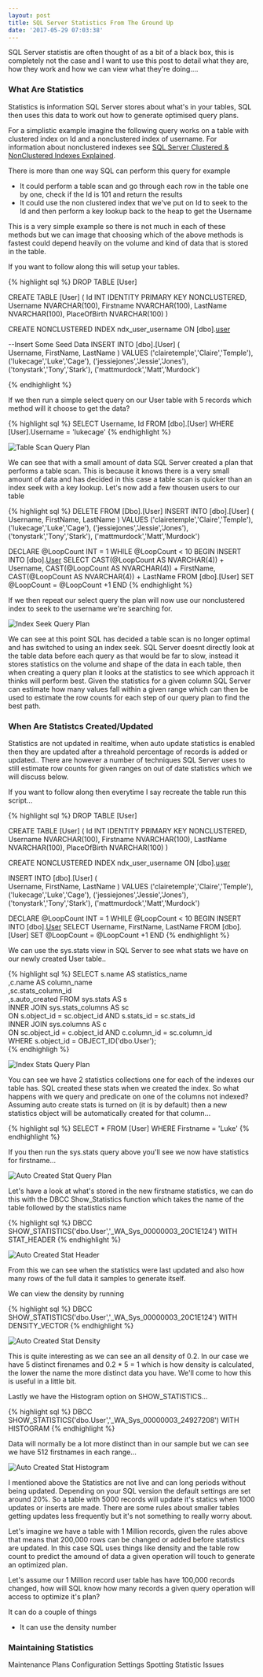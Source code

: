 ```yaml
---
layout: post
title: SQL Server Statistics From The Ground Up
date: '2017-05-29 07:03:38'
---
```

SQL Server statistis are often thought of as a bit of a black box, this is completely not the case and I want to use this post to detail what they are, how they work and how we can view what they're doing....

### What Are Statistics ###
Statistics is information SQL Server stores about what's in your tables, SQL then uses this data to work out how to generate optimised query plans.

For a simplistic example imagine the following query works on a table with clustered index on Id and a nonclustered index of username. For information about nonclustered indexes see [SQL Server Clustered & NonClustered Indexes Explained](https://gavindraper.com/2017/05/16/clustered-and-nonclustered-indexes/).

There is more than one way SQL can perform this query for example

* It could perform a table scan and go through each row in the table one by one, check if the Id is 101 and return the results
* It could use the non clustered index that we've put on Id to seek to the Id and then perform a key lookup back to the heap to get the Username

This is a very simple example so there is not much in each of these methods but we can image that choosing which of the above methods is fastest could depend heavily on the volume and kind of data that is stored in the table.

If you want to follow along this will setup your tables.

{% highlight sql %}
DROP TABLE [User]

CREATE TABLE [User]
(
    Id INT IDENTITY PRIMARY KEY NONCLUSTERED,
    Username NVARCHAR(100),
    Firstname NVARCHAR(100),
    LastName NVARCHAR(100),
    PlaceOfBirth NVARCHAR(100)
)

CREATE NONCLUSTERED INDEX ndx_user_username ON [dbo].[user](username)

--Insert Some Seed Data
INSERT INTO [dbo].[User]
    ( 	
    Username,
    FirstName,
    LastName
	)
VALUES
    ('clairetemple','Claire','Temple'),
    ('lukecage','Luke','Cage'),
    ('jessiejones','Jessie','Jones'),
    ('tonystark','Tony','Stark'),
    ('mattmurdock','Matt','Murdock')

{% endhighlight %}

If we then run a simple select query on our User table with 5 records which method will it choose to get the data?

{% highlight sql %}
SELECT
    Username, Id
FROM
    [dbo].[User]
WHERE
    [User].Username = 'lukecage'
{% endhighlight %}

![Table Scan Query Plan]({{site.url}}/content/images/2017-statistics-explained/empty-table-query.JPG)

We can see that with a small amount of data SQL Server created a plan that performs a table scan. This is because it knows there is a very small amount of data and has decided in this case a table scan is quicker than an index seek with a key lookup. Let's now add a few thousen users to our table

{% highlight sql %}
DELETE FROM [Dbo].[User]
INSERT INTO [dbo].[User]
    ( 	
    Username,
    FirstName,
    LastName
	)
VALUES
    ('clairetemple','Claire','Temple'),
    ('lukecage','Luke','Cage'),
    ('jessiejones','Jessie','Jones'),
    ('tonystark','Tony','Stark'),
    ('mattmurdock','Matt','Murdock')

DECLARE @LoopCount INT = 1
WHILE @LoopCount < 10
    BEGIN
    INSERT INTO [dbo].[User](Username,FirstName,LastName)
    SELECT 
        CAST(@LoopCount AS NVARCHAR(4)) + Username,
        CAST(@LoopCount AS NVARCHAR(4)) + FirstName,
        CAST(@LoopCount AS NVARCHAR(4)) + LastName 
    FROM [dbo].[User]
    SET @LoopCount = @LoopCount +1
    END
{% endhighlight %}

If we then repeat our select query the plan will now use our nonclustered index to seek to the username we're searching for.

![Index Seek Query Plan]({{site.url}}/content/images/2017-statistics-explained/user-index-seek.JPG)

We can see at this point SQL has decided a table scan is no longer optimal and has switched to using an index seek. SQL Server doesnt directly look at the table data before each query as that would be far to slow, instead it stores statistics on the volume and shape of the data in each table, then when creating a query plan it looks at the statistics to see which approach it thinks will perform best. Given the statistics for a given column SQL Server can estimate how many values fall within a given range which can then be used to estimate the row counts for each step of our query plan to find the best path. 

### When Are Statistcs Created/Updated ###
Statistics are not updated in realtime, when auto update statistics is enabled then they are updated after a threahold percentage of records is added or updated.. There are however a number of techniques SQL Server uses to still estimate row counts for given ranges on out of date statistics which we will discuss below. 

If you want to follow along then everytime I say recreate the table run this script...

{% highlight sql %}
DROP TABLE [User]

CREATE TABLE [User]
(
    Id INT IDENTITY PRIMARY KEY NONCLUSTERED,
    Username NVARCHAR(100),
    Firstname NVARCHAR(100),
    LastName NVARCHAR(100),
    PlaceOfBirth NVARCHAR(100)
)

CREATE NONCLUSTERED INDEX ndx_user_username ON [dbo].[user](username)

INSERT INTO [dbo].[User]
    ( 	
    Username,
    FirstName,
    LastName
	)
VALUES
    ('clairetemple','Claire','Temple'),
    ('lukecage','Luke','Cage'),
    ('jessiejones','Jessie','Jones'),
    ('tonystark','Tony','Stark'),
    ('mattmurdock','Matt','Murdock')

DECLARE @LoopCount INT = 1
WHILE @LoopCount < 10
    BEGIN
    INSERT INTO [dbo].[User](Username,FirstName,LastName)
    SELECT 
        Username,
        FirstName,
        LastName
    FROM [dbo].[User]
    SET @LoopCount = @LoopCount +1
    END
{% endhighlight %}

We can use the sys.stats view in SQL Server to see what stats we have on our newly created User table..

{% highlight sql %}
SELECT s.name AS statistics_name  
      ,c.name AS column_name  
      ,sc.stats_column_id  
      ,s.auto_created
FROM sys.stats AS s  
INNER JOIN sys.stats_columns AS sc   
    ON s.object_id = sc.object_id AND s.stats_id = sc.stats_id  
INNER JOIN sys.columns AS c   
    ON sc.object_id = c.object_id AND c.column_id = sc.column_id  
WHERE s.object_id = OBJECT_ID('dbo.User');  
{% endhighligh %}

![Index Stats Query Plan]({{site.url}}/content/images/2017-statistics-explained/index-stats.JPG)

You can see we have 2 statistics collections one for each of the indexes our table has. SQL created these stats when we created the index. So what happens with we query and predicate on one of the columns not indexed? Assuming auto create stats is turned on (it is by default) then a new statistics object will be automatically created for that column...

{% highlight sql %}
SELECT * FROM [User] WHERE Firstname = 'Luke'
{% endhighlight %}

If you then run the sys.stats query above you'll see we now have statistics for firstname...

![Auto Created Stat Query Plan]({{site.url}}/content/images/2017-statistics-explained/autocreated-stat.JPG)

Let's have a look at what's stored in the new firstname statistics, we can do this with the DBCC Show_Statistics function which takes the name of the table followed by the statistics name

{% highlight sql %}
DBCC SHOW_STATISTICS('dbo.User','_WA_Sys_00000003_20C1E124') WITH STAT_HEADER
{% endhighlight %}

![Auto Created Stat Header]({{site.url}}/content/images/2017-statistics-explained/auto-stat-header.JPG)

From this we can see when the statistics were last updated and also how many rows of the full data it samples to generate itself. 

We can view the density by running

{% highlight sql %}
DBCC SHOW_STATISTICS('dbo.User','_WA_Sys_00000003_20C1E124') WITH DENSITY_VECTOR
{% endhighlight %}

![Auto Created Stat Density]({{site.url}}/content/images/2017-statistics-explained/density-vector.JPG)

This is quite interesting as we can see an all density of 0.2. In our case we have 5 distinct firenames and 0.2 * 5 = 1 which is how density is calculated, the lower the name the more distinct data you have. We'll come to how this is useful in a little bit.

Lastly we have the Histogram option on SHOW_STATISTICS...

{% highlight sql %}
DBCC SHOW_STATISTICS('dbo.User','_WA_Sys_00000003_24927208') WITH HISTOGRAM
{% endhighlight %}

Data will normally be a lot more distinct than in our sample but we can see we have 512 firstnames in each range...

![Auto Created Stat Histogram]({{site.url}}/content/images/2017-statistics-explained/histogram.JPG)

I mentioned above the Statistics are not live and can long periods without being updated. Depending on your SQL version the default settings are set around 20%. So a table with 5000 records will update it's statics when 1000 updates or inserts are made. There are some rules about smaller tables getting updates less frequently but it's not something to really worry about. 

Let's imagine we have a table with 1 Million records, given the rules above that means that 200,000 rows can be changed or added before statistics are updated. In this case SQL uses things like density and the table row count to predict the amound of data a given operation will touch to generate an optimized plan. 

Let's assume our 1 Million record user table has have 100,000 records changed, how will SQL know how many records a given query operation will access to optimize it's plan?

It can do a couple of things 

* It can use the density number 

### Maintaining Statistics ###
Maintenance Plans
Configuration Settings
Spotting Statistic Issues